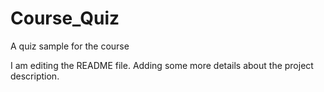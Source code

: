 # Course_Quiz
A quiz sample for the course


I am editing the README file. Adding some more details about the project description.
